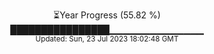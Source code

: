 <p align="center">
⏳Year Progress (55.82 %) <br>
████████████████▁▁▁▁▁▁▁▁▁▁▁▁▁▁ <br>
<sub>Updated: Sun, 23 Jul 2023 18:02:48 GMT</sub>
</p>

